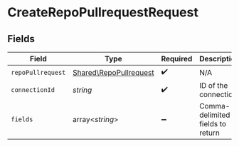 # CreateRepoPullrequestRequest


## Fields

| Field                                                            | Type                                                             | Required                                                         | Description                                                      |
| ---------------------------------------------------------------- | ---------------------------------------------------------------- | ---------------------------------------------------------------- | ---------------------------------------------------------------- |
| `repoPullrequest`                                                | [Shared\RepoPullrequest](../../Models/Shared/RepoPullrequest.md) | :heavy_check_mark:                                               | N/A                                                              |
| `connectionId`                                                   | *string*                                                         | :heavy_check_mark:                                               | ID of the connection                                             |
| `fields`                                                         | array<*string*>                                                  | :heavy_minus_sign:                                               | Comma-delimited fields to return                                 |